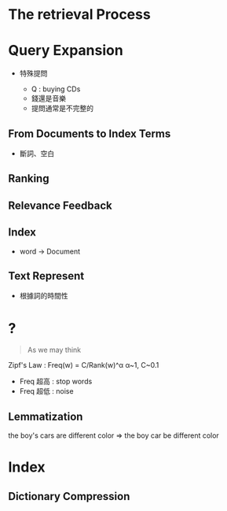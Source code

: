 # The retrieval Process

# Query Expansion

* 特殊提問

  - Q : buying CDs
  - 錢還是音樂
  - 提問通常是不完整的
 
## From Documents to Index Terms

* 斷詞、空白

## Ranking

## Relevance Feedback

## Index

* word -> Document

## Text Represent

* 根據詞的時間性

# ?

> As we may think

Zipf's Law : Freq(w) = C/Rank(w)^α  α~1, C~0.1

* Freq 超高 : stop words
* Freq 超低 : noise

## Lemmatization

the boy's cars are different color => the boy car be different color

# Index

## Dictionary Compression

